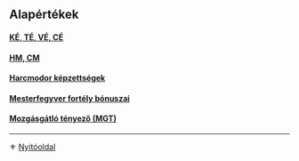 ## Alapértékek

#### [KÉ, TÉ, VÉ, CÉ](062_01_ke_te_ve_ce.md)

#### [HM, CM](018_hm_cm.md)

#### [Harcmodor képzettségek](062_02_harcmodor_kepzettsegek_es_bonuszaik.md)

#### [Mesterfegyver fortély bónuszai](fortelyok.harci/mesterfegyver.md)

#### [Mozgásgátló tényező (MGT)](062_03_mgt.md)

---

⚜️ [Nyitóoldal](start.md)
